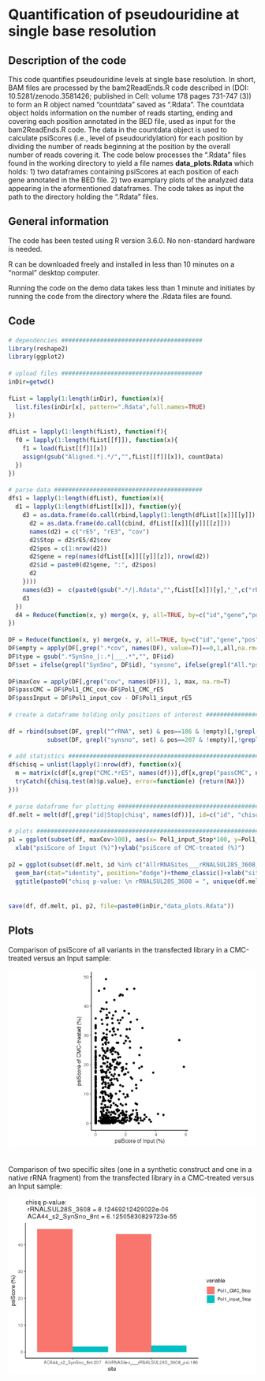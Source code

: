 Quantification of pseudouridine at single base resolution
================

## Description of the code

This code quantifies pseudouridine levels at single base resolution. In
short, BAM files are processed by the bam2ReadEnds.R code described in
(DOI: 10.5281/zenodo.3581426; published in Cell: volume 178 pages
731-747 (3)) to form an R object named “countdata” saved as “.Rdata”.
The countdata object holds information on the number of reads starting,
ending and covering each position annotated in the BED file, used as
input for the bam2ReadEnds.R code. The data in the countdata object is
used to calculate psiScores (i.e., level of pseudouridylation) for each
position by dividing the number of reads beginning at the position by
the overall number of reads covering it. The code below processes the
“.Rdata” files found in the working directory to yield a file names
**data\_plots.Rdata** which holds: 1) two dataframes containing
psiScores at each position of each gene annotated in the BED file. 2)
two examplary plots of the analyzed data appearing in the aformentioned
dataframes. The code takes as input the path to the directory holding
the “.Rdata” files.

## General information

The code has been tested using R version 3.6.0. No non-standard hardware
is needed.

R can be downloaded freely and installed in less than 10 minutes on a
“normal” desktop computer.

Running the code on the demo data takes less than 1 minute and initiates
by running the code from the directory where the .Rdata files are found.

## Code

``` r
# dependencies ########################################
library(reshape2)
library(ggplot2)

# upload files ########################################
inDir=getwd()

fList = lapply(1:length(inDir), function(x){
  list.files(inDir[x], pattern=".Rdata",full.names=TRUE)
})

dfList = lapply(1:length(fList), function(f){
  f0 = lapply(1:length(fList[[f]]), function(x){
    f1 = load(fList[[f]][x])
    assign(gsub("Aligned.*|.*/","",fList[[f]][x]), countData)
  })
})

# parse data ##########################################
dfs1 = lapply(1:length(dfList), function(x){
  d1 = lapply(1:length(dfList[[x]]), function(y){
    d3 = as.data.frame(do.call(rbind,lapply(1:length(dfList[[x]][[y]]), function(z){
      d2 = as.data.frame(do.call(cbind, dfList[[x]][[y]][[z]]))
      names(d2) = c("rE5", "rE3", "cov")
      d2$Stop = d2$rE5/d2$cov
      d2$pos = c(1:nrow(d2))
      d2$gene = rep(names(dfList[[x]][[y]][z]), nrow(d2))
      d2$id = paste0(d2$gene, ":", d2$pos)
      d2
    })))
    names(d3) =  c(paste0(gsub(".*/|.Rdata","",fList[[x]])[y],"_",c("rE5", "rE3", "cov", "Stop")), "pos","gene", "id")
    d3
  })
  d4 = Reduce(function(x, y) merge(x, y, all=TRUE, by=c("id","gene","pos")), d1)
})

DF = Reduce(function(x, y) merge(x, y, all=TRUE, by=c("id","gene","pos")), dfs1) # this df has no replicated rows
DF$empty = apply(DF[,grep(".*cov", names(DF), value=T)]==0,1,all,na.rm=T)
DF$type = gsub(".*SynSno_|:.*|___.*","", DF$id)
DF$set = ifelse(grepl("SynSno", DF$id), "synsno", ifelse(grepl("All.*psi", DF$id), "rRNA", ifelse(grepl("Chop", DF$id),"ChoppedrRNA", NA)))

DF$maxCov = apply(DF[,grep("cov", names(DF))], 1, max, na.rm=T)
DF$passCMC = DF$Pol1_CMC_cov-DF$Pol1_CMC_rE5
DF$passInput = DF$Pol1_input_cov - DF$Pol1_input_rE5

# create a dataframe holding only positions of interest #######################################

df = rbind(subset(DF, grepl("^rRNA", set) & pos==186 & !empty)[,!grepl("rE3", names(DF))],
           subset(DF, grepl("synsno", set) & pos==207 & !empty)[,!grepl("rE3", names(DF))])

# add statistics ##############################################################################
df$chisq = unlist(lapply(1:nrow(df), function(x){
  m = matrix(c(df[x,grep("CMC.*rE5", names(df))],df[x,grep("passCMC", names(df))],df[x,grep("input.*rE5", names(df))],df[x,grep("passInput", names(df))]),byrow=TRUE, 2, 2)
  tryCatch({chisq.test(m)$p.value}, error=function(e) {return(NA)})
}))

# parse dataframe for plotting ################################################################
df.melt = melt(df[,grep("id|Stop|chisq", names(df))], id=c("id", "chisq"))

# plots ####################################################################################### 
p1 = ggplot(subset(df, maxCov>100), aes(x= Pol1_input_Stop*100, y=Pol1_CMC_Stop*100))+geom_point()+theme_classic()+coord_fixed(ratio=max(df$Pol1_input_Stop, na.rm=T)/max(df$Pol1_CMC_Stop, na.rm=T))+
  xlab("psiScore of Input (%)")+ylab("psiScore of CMC-treated (%)")

p2 = ggplot(subset(df.melt, id %in% c("AllrRNASites___rRNALSUL28S_3608_psi:186", "ACA44_s2_SynSno_8nt:207")), aes(x= id, y=value*100, fill=variable))+
  geom_bar(stat="identity", position="dodge")+theme_classic()+xlab("site")+ylab("psiScore (%)")+
  ggtitle(paste0("chisq p-value: \n rRNALSUL28S_3608 = ", unique(df.melt[df.melt$id=="AllrRNASites___rRNALSUL28S_3608_psi:186","chisq"]), "\n ACA44_s2_SynSno_8nt = ", unique(df.melt[df.melt$id=="ACA44_s2_SynSno_8nt:207","chisq"])))


save(df, df.melt, p1, p2, file=paste0(inDir,"data_plots.Rdata"))
```

## Plots

Comparison of psiScore of all variants in the transfected library in a
CMC-treated versus an Input sample:

![](psiScoreCode_files/figure-gfm/plot1-1.png)<!-- --> <br><br><br>
Comparison of two specific sites (one in a synthetic construct and one
in a native rRNA fragment) from the transfected library in a CMC-treated
versus an Input sample:

![](psiScoreCode_files/figure-gfm/plot2-1.png)<!-- -->
